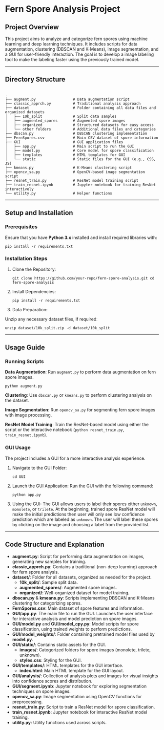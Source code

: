 # Fern Spore Analysis Project

## Project Overview
This project aims to analyze and categorize fern spores using machine learning and deep learning techniques. It includes scripts for data augmentation, clustering (DBSCAN and K-Means), image segmentation, and a GUI for user-friendly interaction. The goal is to develop a image labeling tool to make the labeling faster using the previously trained model.

---

## Directory Structure

```

.
├── augment.py                 # Data augmentation script
├── classic_apprch.py          # Traditional analysis approach
├── dataset                    # Folder containing all data files and organized datasets
│   ├── 10k_split              # Split data samples
│   ├── augmented_spores       # Augmented spore images
│   ├── organized              # Structured datasets for easy access
│   └── other folders          # Additional data files and categories
├── dbscan.py                  # DBSCAN clustering implementation
├── FernSpores.csv             # Main CSV dataset of spore information
├── GUI                        # GUI application files
│   ├── app.py                 # Main script to run the GUI
│   ├── model.py               # Core model for spore classification
│   ├── templates              # HTML templates for GUI
│   └── static                 # Static files for the GUI (e.g., CSS, JS)
├── kmeans.py                  # K-Means clustering script
├── opencv_sa.py               # OpenCV-based image segmentation script
├── resnet_train.py            # ResNet model training script
├── train_resnet.ipynb         # Jupyter notebook for training ResNet interactively
└── utility.py                 # Helper functions

```
---

## Setup and Installation

### Prerequisites
Ensure that you have **Python 3.x** installed and install required libraries with:

`pip install -r requirements.txt`

### Installation Steps
1. Clone the Repository:

    `git clone https://github.com/your-repo/fern-spore-analysis.git cd fern-spore-analysis`

2. Install Dependencies:

    `pip install -r requirements.txt`

3. Data Preparation:
   
Unzip any necessary dataset files, if required:

`unzip dataset/10k_split.zip -d dataset/10k_split`

---

## Usage Guide

### Running Scripts

**Data Augmentation**: Run `augment.py` to perform data augmentation on fern spore images.

`python augment.py`

**Clustering**:
Use `dbscan.py` or `kmeans.py` to perform clustering analysis on the dataset.

**Image Segmentation**:
Run `opencv_sa.py` for segmenting fern spore images with image processing.

**ResNet Model Training**:
Train the ResNet-based model using either the script or the interactive notebook (`python resnet_train.py`, `train_resnet.ipynb`).

### GUI Usage

The project includes a GUI for a more interactive analysis experience.

1. Navigate to the GUI Folder:

    `cd GUI`

2. Launch the GUI Application:
Run the GUI with the following command:

    `python app.py`

3. Using the GUI:
The GUI allows users to label their spores either `unknown`, `monolete`, or `trilete`. At the beginning, trained spore ResNet model will make the initial predictions then user will only see low confidence prediction which are labeled as `unknown`. The user will label these spores by clicking on the image and choosing a label from the provided list. 

---

## Code Structure and Explanation

- **augment.py**: Script for performing data augmentation on images, generating new samples for training.
- **classic_apprch.py**: Contains a traditional (non-deep learning) approach for fern spore analysis.
- **dataset/**: Folder for all datasets, organized as needed for the project.
   - **10k_split/**: Sample split data.
   - **augmented_spores/**: Augmented spore images.
   - **organized/**: Well-organized dataset for model training.
- **dbscan.py** & **kmeans.py**: Scripts implementing DBSCAN and K-Means clustering for categorizing spores.
- **FernSpores.csv**: Main dataset of spore features and information.
- **GUI/app.py**: The main file to run the GUI. Launches the user interface for interactive analysis and model prediction on spore images.
- **GUI/model.py** and **GUI/model_cpy.py**: Model scripts for spore classification, using trained weights to perform predictions.
- **GUI/model_weights/**: Folder containing pretrained model files used by **model.py**.
- **GUI/static/**: Contains static assets for the GUI.
  - **images/**: Categorized folders for spore images (monolete, trilete, unknown).
  - **styles.css**: Styling for the GUI.
- **GUI/templates/**: HTML templates for the GUI interface.
  - **index.html**: Main HTML template for the GUI layout.
- **GUI/analysis/**: Collection of analysis plots and images for visual insights into confidence scores and distribution.
- **GUI/segment.ipynb**: Jupyter notebook for exploring segmentation techniques on spore images.
- **opencv_sa.py**: Image segmentation using OpenCV functions for preprocessing.
- **resnet_train.py**: Script to train a ResNet model for spore classification.
- **train_resnet.ipynb**: Jupyter notebook for interactive ResNet model training.
- **utility.py**: Utility functions used across scripts.
